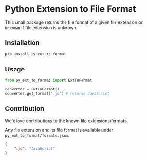 # Python Extension to File Format

This small package returns the file format of a given file extension or `Unknown` if file extension is unknown.

## Installation
```sh
pip install py-ext-to-format
```

## Usage
```python
from py_ext_to_format import ExtToFormat

converter = ExtToFormat()
converter.get_format('.js') # returns JavaScript
```

## Contribution
We'd love contributions to the known file extensions/formats.

Any file extension and its file format is available under `py_ext_to_format/formats.json`.

```json
{
	".js": "JavaScript"
}
```
